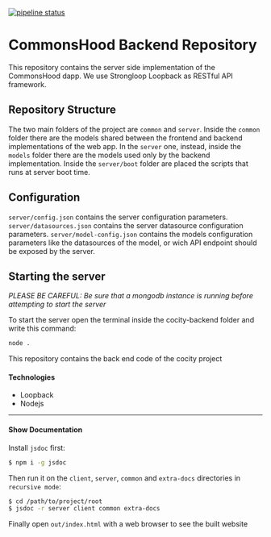 [![pipeline status](https://gitlab.di.unito.it/utbi/cocity-backend/badges/master/pipeline.svg)](https://gitlab.di.unito.it/utbi/cocity-backend/commits/master)

# CommonsHood Backend Repository
This repository contains the server side implementation of the CommonsHood dapp. We use Strongloop Loopback as RESTful API framework.

## Repository Structure
The two main folders of the project are `common` and `server`. Inside the `common` folder there are the models shared between the frontend and backend implementations of the web app. In the `server` one, instead, inside the `models` folder there are the models used only by the backend implementation.
Inside the `server/boot` folder are placed the scripts that runs at server boot time.

## Configuration
`server/config.json` contains the server configuration parameters. `server/datasources.json` contains the server datasource configuration parameters. `server/model-config.json` contains the models configuration parameters like the datasources of the model, or wich API endpoint should be exposed by the server.

## Starting the server
*PLEASE BE CAREFUL: Be sure that a mongodb instance is running before attempting to start the server*

To start the server open the terminal inside the cocity-backend folder and write this command:

``` bash
node .
```
This repository contains the back end code of the cocity project

#### Technologies
- Loopback
- Nodejs

---

#### Show Documentation

Install `jsdoc` first:

``` sh
$ npm i -g jsdoc
```

Then run it on the `client`, `server`, `common` and `extra-docs` directories in `recursive mode`:
``` sh
$ cd /path/to/project/root
$ jsdoc -r server client common extra-docs
```

Finally open `out/index.html` with a web browser to see the built website
